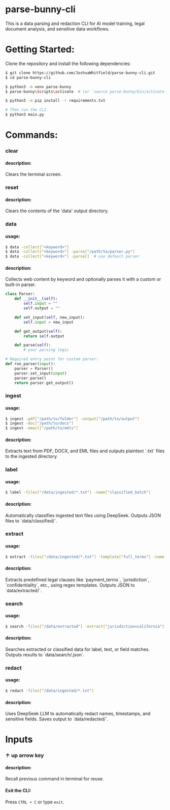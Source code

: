 # parse-bunny-cli
This is a data parsing and redaction CLI for AI model training, legal document analysis, and sensitive data workflows.

<h1>Getting Started:</h1>
<p>Clone the repository and install the following dependencies:</p>

```bash
$ git clone https://github.com/JoshuaWhitfield/parse-bunny-cli.git
$ cd parse-bunny-cli

$ python3 -m venv parse-bunny
$ parse-bunny\Scripts\activate  # (or `source parse-bunny/bin/activate` on Unix)

$ python3 -m pip install -r requirements.txt

# Then run the CLI
$ python3 main.py
```

<h1>Commands:</h1>

<h3>clear</h3>
<h4>description:</h4>
<p>Clears the terminal screen.</p>

<h3>reset</h3>
<h4>description:</h4>
<p>Clears the contents of the 'data' output directory.</p>

<h3>data</h3>
<h4>usage:</h4>

```bash
$ data -collect["<keyword>"]
$ data -collect["<keyword>"] -parse["/path/to/parser.py"]
$ data -collect["<keyword>"] -parse[]  # use default parser
```

<h4>description:</h4>
<p>Collects web content by keyword and optionally parses it with a custom or built-in parser.</p>

```python
class Parser:
    def __init__(self):
        self.input = ""
        self.output = ""

    def set_input(self, new_input):
        self.input = new_input

    def get_output(self):
        return self.output

    def parse(self):
        # your parsing logic

# Required entry point for custom parser:
def run_parser(input):
    parser = Parser()
    parser.set_input(input)
    parser.parse()
    return parser.get_output()
```

<h3>ingest</h3>
<h4>usage:</h4>

```bash
$ ingest -pdf["/path/to/folder"] -output["/path/to/output"]
$ ingest -doc["/path/to/docs"]
$ ingest -email["/path/to/emls"]
```

<h4>description:</h4>
<p>Extracts text from PDF, DOCX, and EML files and outputs plaintext `.txt` files to the ingested directory.</p>

<h3>label</h3>
<h4>usage:</h4>

```bash
$ label -files["/data/ingested/*.txt"] -name["classified_batch"]
```

<h4>description:</h4>
<p>Automatically classifies ingested text files using DeepSeek. Outputs JSON files to `data/classified/`.</p>

<h3>extract</h3>
<h4>usage:</h4>

```bash
$ extract -files["/data/ingested/*.txt"] -template["full_terms"] -name["contract_terms"]
```

<h4>description:</h4>
<p>Extracts predefined legal clauses like `payment_terms`, `jurisdiction`, `confidentiality`, etc., using regex templates. Outputs JSON to `data/extracted/`.</p>

<h3>search</h3>
<h4>usage:</h4>

```bash
$ search -files["/data/extracted"] -extract["jurisdiction=california"] -name["ca_jurisdiction"]
```

<h4>description:</h4>
<p>Searches extracted or classified data for label, text, or field matches. Outputs results to `data/search/<name>.json`.</p>

<h3>redact</h3>
<h4>usage:</h4>

```bash
$ redact -files["/data/ingested/*.txt"]
```

<h4>description:</h4>
<p>Uses DeepSeek LLM to automatically redact names, timestamps, and sensitive fields. Saves output to `data/redacted/`.</p>

<h1>Inputs</h1>

<h3>↑ up arrow key</h3>
<h4>description:</h4>
<p>Recall previous command in terminal for reuse.</p>

<h4>Exit the CLI:</h4>
<p>Press <code>CTRL + C</code> or type <code>exit</code>.</p>
